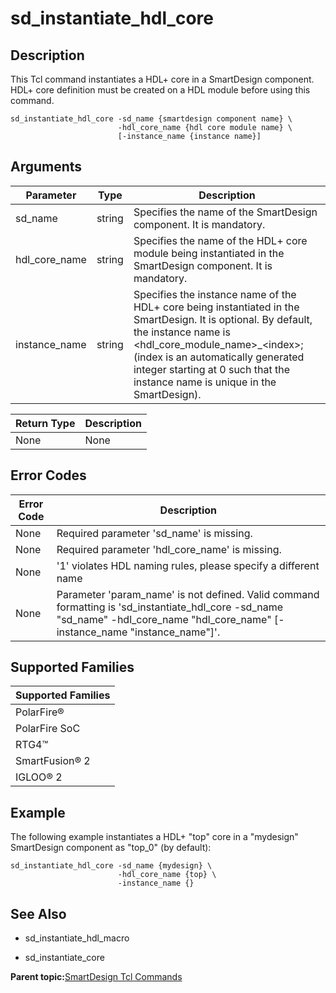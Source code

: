# sd\_instantiate\_hdl\_core

## Description

This Tcl command instantiates a HDL+ core in a SmartDesign component. HDL+ core definition must be created on a HDL module before using this command.

```
sd_instantiate_hdl_core -sd_name {smartdesign component name} \
                        -hdl_core_name {hdl core module name} \
                        [-instance_name {instance name}]
```

## Arguments

|Parameter|Type|Description|
|---------|----|-----------|
|sd\_name|string|Specifies the name of the SmartDesign component. It is mandatory.|
|hdl\_core\_name|string|Specifies the name of the HDL+ core module being instantiated in the SmartDesign component. It is mandatory.|
|instance\_name|string|Specifies the instance name of the HDL+ core being instantiated in the SmartDesign. It is optional. By default, the instance name is &lt;hdl\_core\_module\_name&gt;\_&lt;index&gt;; \(index is an automatically generated integer starting at 0 such that the instance name is unique in the SmartDesign\).|

|Return Type|Description|
|-----------|-----------|
|None|None|

## Error Codes

|Error Code|Description|
|----------|-----------|
|None|Required parameter 'sd\_name' is missing.|
|None|Required parameter 'hdl\_core\_name' is missing.|
|None|'1' violates HDL naming rules, please specify a different name|
|None|Parameter 'param\_name' is not defined. Valid command formatting is 'sd\_instantiate\_hdl\_core -sd\_name "sd\_name" -hdl\_core\_name "hdl\_core\_name" \[-instance\_name "instance\_name"\]'.|

## Supported Families

|Supported Families|
|------------------|
|PolarFire®|
|PolarFire SoC|
|RTG4™|
|SmartFusion® 2|
|IGLOO® 2|

## Example

The following example instantiates a HDL+ "top" core in a "mydesign" SmartDesign component as "top\_0" \(by default\):

```
sd_instantiate_hdl_core -sd_name {mydesign} \
                        -hdl_core_name {top} \
                        -instance_name {}
```

## See Also

-   sd\_instantiate\_hdl\_macro

-   sd\_instantiate\_core


**Parent topic:**[SmartDesign Tcl Commands](GUID-92BDB298-D736-4F37-87A0-3E5E1200BEE6.md)

